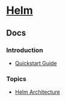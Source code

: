 # [Helm](https://helm.sh/)

## Docs
### Introduction
* [Quickstart Guide](https://helm.sh/docs/intro/quickstart/)

### Topics
* [Helm Architecture](https://helm.sh/docs/topics/architecture/)
